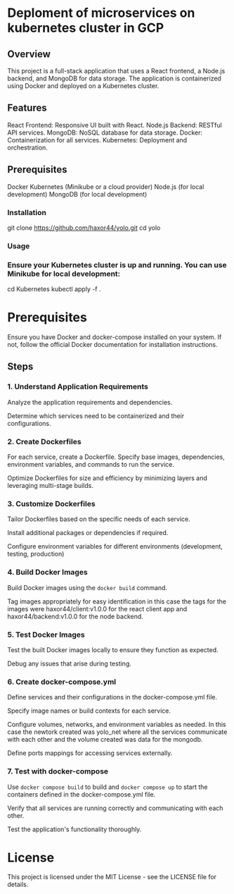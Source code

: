 # Deploment of microservices on kubernetes cluster in GCP

## Overview
This project is a full-stack application that uses a React frontend, a Node.js backend, and MongoDB for data storage. The application is containerized using Docker and deployed on a Kubernetes cluster.

## Features
React Frontend: Responsive UI built with React.
Node.js Backend: RESTful API services.
MongoDB: NoSQL database for data storage.
Docker: Containerization for all services.
Kubernetes: Deployment and orchestration.

## Prerequisites
Docker
Kubernetes (Minikube or a cloud provider)
Node.js (for local development)
MongoDB (for local development)

### Installation
git clone https://github.com/haxor44/yolo.git
cd yolo

### Usage
### Ensure your Kubernetes cluster is up and running. You can use Minikube for local development:
cd Kubernetes
kubectl apply -f .


# Prerequisites
Ensure you have Docker and docker-compose installed on your system. If not, follow the official Docker documentation for installation instructions.

## Steps
### 1. Understand Application Requirements
Analyze the application requirements and dependencies.

Determine which services need to be containerized and their configurations.

### 2. Create Dockerfiles
For each service, create a Dockerfile.
Specify base images, dependencies, environment variables, and commands to run the service.

Optimize Dockerfiles for size and efficiency by minimizing layers and leveraging multi-stage builds.

### 3. Customize Dockerfiles
Tailor Dockerfiles based on the specific needs of each service.

Install additional packages or dependencies if required.

Configure environment variables for different environments (development, testing, production)


### 4. Build Docker Images
Build Docker images using the `docker build` command.

Tag images appropriately for easy identification in this case the tags for the images were haxor44/client:v1.0.0 for the react client app and haxor44/backend:v1.0.0 for the node backend.

### 5. Test Docker Images
Test the built Docker images locally to ensure they function as expected.

Debug any issues that arise during testing.

### 6. Create docker-compose.yml
Define services and their configurations in the docker-compose.yml file.

Specify image names or build contexts for each service.

Configure volumes, networks, and environment variables as needed. In this case the newtork created was yolo_net where all the services communicate with each other and the volume created was data for the mongodb.

Define ports mappings for accessing services externally.


### 7. Test with docker-compose
Use `docker compose build` to build and `docker compose up` to start the containers defined in the docker-compose.yml file.

Verify that all services are running correctly and communicating with each other.

Test the application's functionality thoroughly.


# License
This project is licensed under the MIT License - see the LICENSE file for details.
